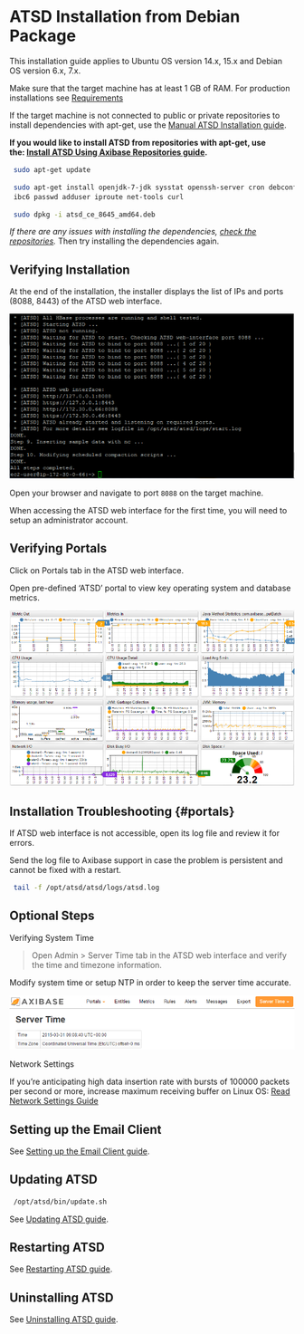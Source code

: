 # ATSD Installation from Debian Package


This installation guide applies to Ubuntu OS version 14.x, 15.x and
Debian OS version 6.x, 7.x.

Make sure that the target machine has at least 1 GB of RAM. For
production installations see
[Requirements](../administration/requirements.md "ATSD Requirements")

If the target machine is not connected to public or private repositories
to install dependencies with apt-get, use the [Manual ATSD Installation
guide](../administration/update-manual.md "Manual ATSD Installation").

**If you would like to install ATSD from repositories with apt-get, use
the: [Install ATSD Using Axibase Repositories
guide](installing-from-repository.md "Install ATSD Using Axibase Repositories").**

```sh
 sudo apt-get update                                                      
```

```sh
 sudo apt-get install openjdk-7-jdk sysstat openssh-server cron debconf l 
 ibc6 passwd adduser iproute net-tools curl
```

```sh
 sudo dpkg -i atsd_ce_8645_amd64.deb
```

*If there are any issues with installing the dependencies, [check the
repositories](http://axibase.com/products/axibase-time-series-database/download-atsd/install-atsd/modifying-repositories/ "Modifying Repositories").*
Then try installing the dependencies again.


## Verifying Installation

At the end of the installation, the installer displays the list of IPs
and ports (8088, 8443) of the ATSD web interface.

![](images/atsd_install_shell.png "atsd_install_shell")

Open your browser and navigate to port `8088` on the target machine.

When accessing the ATSD web interface for the first time, you will need
to setup an administrator account.

## Verifying Portals

Click on Portals tab in the ATSD web interface.

Open pre-defined ‘ATSD’ portal to view key operating system and database
metrics.

![](images/fresh_atsd_portal21.png "ATSD Host")

## Installation Troubleshooting {#portals}

If ATSD web interface is not accessible, open its log file and review it
for errors.

Send the log file to Axibase support in case the problem is persistent
and cannot be fixed with a restart.

```sh
 tail -f /opt/atsd/atsd/logs/atsd.log
```

## Optional Steps

Verifying System Time

> Open Admin \> Server Time tab in the ATSD web interface and verify the
time and timezone information.

Modify system time or setup NTP in order to keep the server time
accurate.

![Server\_time](images/Server_time.png)

Network Settings

If you’re anticipating high data insertion rate with bursts of 100000
packets per second or more, increase maximum receiving buffer on Linux
OS: [Read Network Settings
Guide](../administration/networking-settings.md "Network Settings")

## Setting up the Email Client

See [Setting up the Email Client
guide](../administration/setting-up-email-client.md "Email Client").

## Updating ATSD

```sh
 /opt/atsd/bin/update.sh                                                  
```

See [Updating ATSD
guide](../administration/update.md "Update ATSD").

## Restarting ATSD

See [Restarting ATSD
guide](../administration/restarting.md "Restarting ATSD").

## Uninstalling ATSD

See [Uninstalling ATSD
guide](../administration/uninstalling.md "Uninstalling ATSD").
